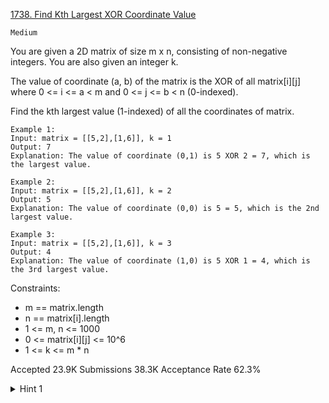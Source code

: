 [1738. Find Kth Largest XOR Coordinate Value](https://leetcode.com/problems/find-kth-largest-xor-coordinate-value/)

`Medium`

You are given a 2D matrix of size m x n, consisting of non-negative integers. You are also given an integer k.

The value of coordinate (a, b) of the matrix is the XOR of all matrix[i][j] where 0 <= i <= a < m and 0 <= j <= b < n (0-indexed).

Find the kth largest value (1-indexed) of all the coordinates of matrix.

```
Example 1:
Input: matrix = [[5,2],[1,6]], k = 1
Output: 7
Explanation: The value of coordinate (0,1) is 5 XOR 2 = 7, which is the largest value.

Example 2:
Input: matrix = [[5,2],[1,6]], k = 2
Output: 5
Explanation: The value of coordinate (0,0) is 5 = 5, which is the 2nd largest value.

Example 3:
Input: matrix = [[5,2],[1,6]], k = 3
Output: 4
Explanation: The value of coordinate (1,0) is 5 XOR 1 = 4, which is the 3rd largest value.
``` 

Constraints:

- m == matrix.length
- n == matrix[i].length
- 1 <= m, n <= 1000
- 0 <= matrix[i][j] <= 10^6
- 1 <= k <= m * n

Accepted
23.9K
Submissions
38.3K
Acceptance Rate
62.3%

<details>
<summary>Hint 1</summary>

Use a 2D prefix sum to precalculate the xor-sum of the upper left submatrix.

</details>